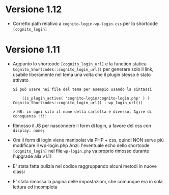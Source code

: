 # Versione 1.12

- Corretto path relativo a `cognito-login-wp-login.css` per lo shortcode `[cognito_login]`

# Versione 1.11

- Aggiunto lo shortcode `[cognito_login_url]` e la function statica `Cognito_Shortcodes::cognito_login_url()`
  per generare solo il link, usabile liberamente nel tema una volta che il plugin stesso è stato attivato

      Si può usare nei file del tema per esempio usando la sintassi

          (is_plugin_active( 'cognito-login/cognito-login.php' ) ? Cognito_Shortcodes::cognito_login_url() : wp_login_url())

      > NB: in ogni sito il nome della cartella è diverso. Agire di consguenza !!!!

- Rimosso il JS per nascondere il form di login, a favore del css con `display: none;`

- Ora il form di login viene manipolat via PHP + css, quindi NON serve più modificare il wp-login.php
  Anzi: l'eventuale echo dello shortcode `[cognito_login]` nel file `wp-login.php` va proprio rimosso durante l'upgrade alla v1.11

- E' stata fatta pulizia nel codice raggruppando alcuni metodi in nuove classi

- E' stata rimossa la pagina delle impostazioni, che comunque era in sola lettura ed incompleta
